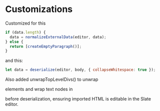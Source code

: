 # Customizations

Customized for this

```js
if (data.length) {
  data = normalizeExternalData(editor, data);
} else {
  return [createEmptyParagraph()];
}
```

and this:

```js
let data = deserialize(editor, body, { collapseWhitespace: true });
```

Also added unwrapTopLevelDivs() to unwrap <div> elements and wrap text nodes in <p> before deserialization, ensuring imported HTML is editable in the Slate editor.